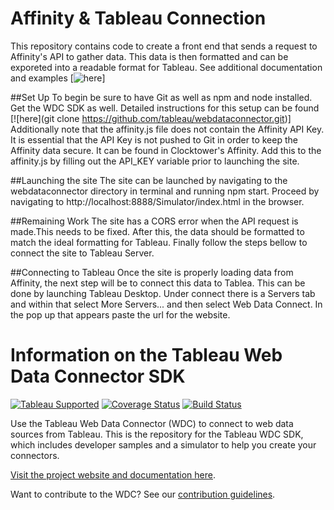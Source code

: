 # Affinity & Tableau Connection
This repository contains code to create a front end that sends a request to Affinity's API to gather data. This data is then formatted and can be exporeted into a readable format for Tableau. See additional documentation and examples [![here](https://tableau.github.io/webdataconnector/docs/wdc_tutorial)]

##Set Up
To begin be sure to have Git as well as npm and node installed. Get the WDC SDK as well. Detailed instructions for this setup can be found [![here](git clone https://github.com/tableau/webdataconnector.git)]
Additionally note that the affinity.js file does not contain the Affinity API Key. It is essential that the API Key is not pushed to Git in order to keep the Affinity data secure. It can be found in Clocktower's Affinity. Add this to the affinity.js by filling out the API_KEY variable prior to launching the site.

##Launching the site
The site can be launched by navigating to the webdataconnector directory in terminal and running npm start. Proceed by navigating to http://localhost:8888/Simulator/index.html in the browser. 

##Remaining Work
The site has a CORS error when the API request is made.This needs to be fixed. After this, the data should be formatted to match the ideal formatting for Tableau. Finally follow the steps bellow to connect the site to Tableau Server.

##Connecting to Tableau
Once the site is properly loading data from Affinity, the next step will be to connect this data to Tablea. This can be done by launching Tableau Desktop. Under connect there is a Servers tab and within that select More Servers... and then select Web Data Connect. In the pop up that appears paste the url for the website.

# Information on the Tableau Web Data Connector SDK
[![Tableau Supported](https://img.shields.io/badge/Support%20Level-Tableau%20Supported-53bd92.svg)](https://www.tableau.com/support-levels-it-and-developer-tools) [![Coverage Status](https://coveralls.io/repos/github/tableau/webdataconnector/badge.svg?branch=master)](https://coveralls.io/github/tableau/webdataconnector?branch=master) [![Build Status](https://travis-ci.org/tableau/webdataconnector.svg?branch=master)](https://travis-ci.org/tableau/webdataconnector)

Use the Tableau Web Data Connector (WDC) to connect to web data sources from Tableau. This is the repository for the Tableau WDC SDK, which includes developer samples and a simulator to help you create your connectors.

[Visit the project website and documentation here](https://tableau.github.io/webdataconnector/).

Want to contribute to the WDC? See our [contribution guidelines](http://tableau.github.io/).
